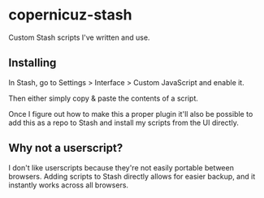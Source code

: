 # copernicuz-stash

Custom Stash scripts I've written and use.

## Installing

In Stash, go to Settings > Interface > Custom JavaScript and enable it.

Then either simply copy & paste the contents of a script.

Once I figure out how to make this a proper plugin it'll also be possible to add this as a repo to Stash and install my scripts from the UI directly.

## Why not a userscript?

I don't like userscripts because they're not easily portable between browsers. Adding scripts to Stash directly allows for easier backup, and it instantly works across all browsers.

